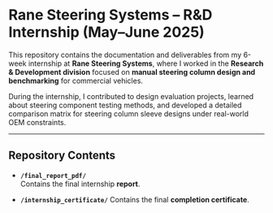 # Rane Steering Systems – R&D Internship (May–June 2025)

This repository contains the documentation and deliverables from my 6-week internship at **Rane Steering Systems**, where I worked in the **Research & Development division** focused on **manual steering column design and benchmarking** for commercial vehicles.

During the internship, I contributed to design evaluation projects, learned about steering component testing methods, and developed a detailed comparison matrix for steering column sleeve designs under real-world OEM constraints.

---

## Repository Contents

- **`/final_report_pdf/`**  
  Contains the final internship **report**.

- **`/internship_certificate/`**
  Contains the final **completion certificate**.

